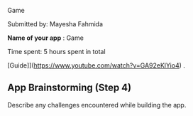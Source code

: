Game

Submitted by: Mayesha Fahmida

**Name of your app** : Game

Time spent: 5 hours spent in total

 

[Guide]](https://www.youtube.com/watch?v=GA92eKlYio4) .

## App Brainstorming (Step 4)



Describe any challenges encountered while building the app.

